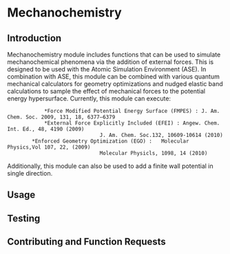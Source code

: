 # Mechanochemistry

## Introduction
Mechanochemistry module includes functions that can be used to simulate mechanochemical phenomena via the addition of external forces.
This is designed to be used with the Atomic Simulation Environment (ASE). In combination with ASE, this module can be combined with various quantum mechanical calculators for geometry optimizations and nudged elastic band calculations to sample the effect of mechanical forces to the potential energy hypersurface. Currently, this module can execute:

	            *Force Modified Potential Energy Surface (FMPES) : J. Am. Chem. Soc. 2009, 131, 18, 6377–6379
	            *External Force Explicitly Included (EFEI) : Angew. Chem. Int. Ed., 48, 4190 (2009)
		                          J. Am. Chem. Soc.132, 10609-10614 (2010)
		    *Enforced Geometry Optimization (EGO) :   Molecular Physics,Vol 107, 22, (2009)
		                          Molecular Physicls, 1098, 14 (2010)  
Additionally, this module can also be used to add a finite wall potential in single direction.

## Usage

## Testing

## Contributing and Function Requests
